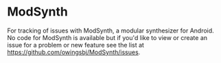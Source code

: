 # ModSynth
For tracking of issues with ModSynth, a modular synthesizer for Android.
No code for ModSynth is available but if you'd like to view or create an issue for a problem or new feature see the list at https://github.com/owingsbj/ModSynth/issues.
